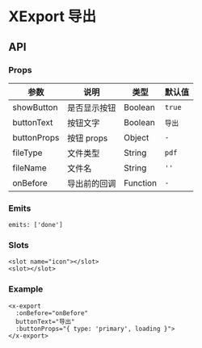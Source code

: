 # XExport 导出

## API

### Props

| 参数 | 说明 | 类型 | 默认值 |
| --- | --- | --- | --- |
| showButton | 是否显示按钮 | Boolean | `true` |
| buttonText | 按钮文字 | Boolean | `导出` |
| buttonProps | 按钮 props | Object | `-` |
| fileType | 文件类型 | String | `pdf` |
| fileName | 文件名 | String | `''` |
| onBefore | 导出前的回调 | Function | `-` |

### Emits

```vue
emits: ['done']
```

### Slots

```vue
<slot name="icon"></slot>
<slot></slot>
```

### Example

```vue
<x-export
  :onBefore="onBefore"
  buttonText="导出"
  :buttonProps="{ type: 'primary', loading }">
</x-export>
```
